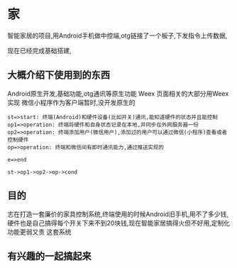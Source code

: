 # 家

智能家居的项目,用Android手机做中控端,otg链接了一个板子,下发指令上传数据,

现在已经完成基础搭建,

## 大概介绍下使用到的东西

Android原生开发,基础功能,otg通讯等原生功能
Weex 页面相关的大部分用Weex实现
微信小程序作为客户端暂时,没开发原生的


```flow
st=>start: 终端(Android)和硬件设备(比如开关)通讯,能知道硬件的状态并且能控制
op1=>operation: 终端将硬件和自身状态记录在本地,并同步在外网服务器一份
op2=>operation: 终端添加用户(微信用户),添加过的用户可以通过微信(小程序)查看或者控制硬件
op=>operation: 终端和微信间有即时通讯能力,通过推送实现的

e=>end

st->op1->op2->op->cond

```



## 目的

志在打造一套廉价的家具控制系统,终端使用的时候Android旧手机,用不了多少钱,硬件也是自己搞得每个开关下来不到20块钱,现在智能家居搞得火但不好用,定制化功能更弱又贵
这套系统

## 有兴趣的一起搞起来
